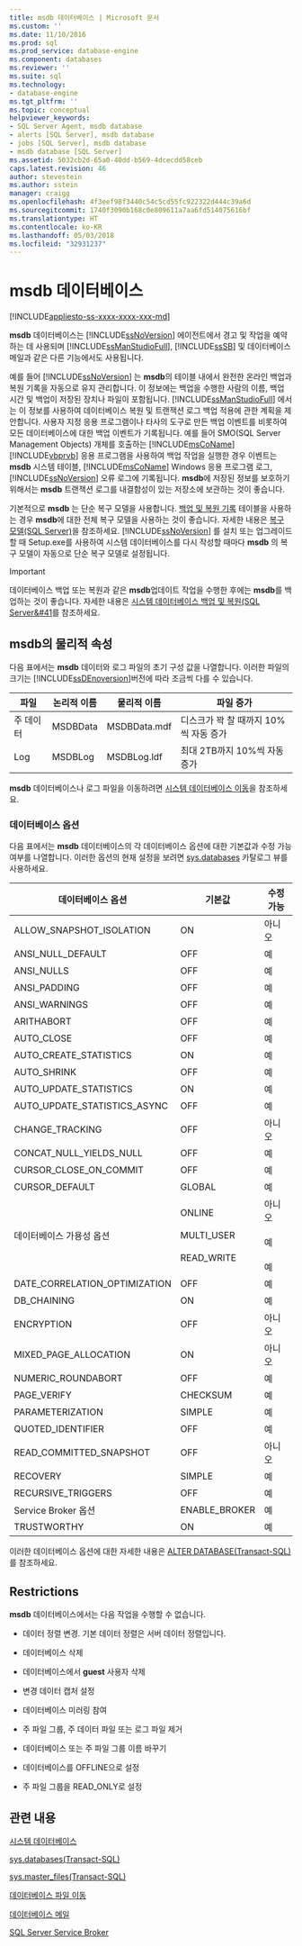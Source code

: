 ```yaml
---
title: msdb 데이터베이스 | Microsoft 문서
ms.custom: ''
ms.date: 11/10/2016
ms.prod: sql
ms.prod_service: database-engine
ms.component: databases
ms.reviewer: ''
ms.suite: sql
ms.technology:
- database-engine
ms.tgt_pltfrm: ''
ms.topic: conceptual
helpviewer_keywords:
- SQL Server Agent, msdb database
- alerts [SQL Server], msdb database
- jobs [SQL Server], msdb database
- msdb database [SQL Server]
ms.assetid: 5032cb2d-65a0-40dd-b569-4dcecdd58ceb
caps.latest.revision: 46
author: stevestein
ms.author: sstein
manager: craigg
ms.openlocfilehash: 4f3eef98f3440c54c5cd55fc922322d444c39a6d
ms.sourcegitcommit: 1740f3090b168c0e809611a7aa6fd514075616bf
ms.translationtype: HT
ms.contentlocale: ko-KR
ms.lasthandoff: 05/03/2018
ms.locfileid: "32931237"
---
```

# <a name="msdb-database"></a>msdb 데이터베이스
[!INCLUDE[appliesto-ss-xxxx-xxxx-xxx-md](../../includes/appliesto-ss-xxxx-xxxx-xxx-md.md)]

  **msdb** 데이터베이스는 [!INCLUDE[ssNoVersion](../../includes/ssnoversion-md.md)] 에이전트에서 경고 및 작업을 예약하는 데 사용되며 [!INCLUDE[ssManStudioFull](../../includes/ssmanstudiofull-md.md)], [!INCLUDE[ssSB](../../includes/sssb-md.md)] 및 데이터베이스 메일과 같은 다른 기능에서도 사용됩니다.  
  
 예를 들어 [!INCLUDE[ssNoVersion](../../includes/ssnoversion-md.md)] 는 **msdb**의 테이블 내에서 완전한 온라인 백업과 복원 기록을 자동으로 유지 관리합니다. 이 정보에는 백업을 수행한 사람의 이름, 백업 시간 및 백업이 저장된 장치나 파일이 포함됩니다. [!INCLUDE[ssManStudioFull](../../includes/ssmanstudiofull-md.md)] 에서는 이 정보를 사용하여 데이터베이스 복원 및 트랜잭션 로그 백업 적용에 관한 계획을 제안합니다. 사용자 지정 응용 프로그램이나 타사의 도구로 만든 백업 이벤트를 비롯하여 모든 데이터베이스에 대한 백업 이벤트가 기록됩니다. 예를 들어 SMO(SQL Server Management Objects) 개체를 호출하는 [!INCLUDE[msCoName](../../includes/msconame-md.md)] [!INCLUDE[vbprvb](../../includes/vbprvb-md.md)] 응용 프로그램을 사용하여 백업 작업을 실행한 경우 이벤트는 **msdb** 시스템 테이블, [!INCLUDE[msCoName](../../includes/msconame-md.md)] Windows 응용 프로그램 로그, [!INCLUDE[ssNoVersion](../../includes/ssnoversion-md.md)] 오류 로그에 기록됩니다. **msdb**에 저장된 정보를 보호하기 위해서는 **msdb** 트랜잭션 로그를 내결함성이 있는 저장소에 보관하는 것이 좋습니다.  
  
 기본적으로 **msdb** 는 단순 복구 모델을 사용합니다. [백업 및 복원 기록](../../relational-databases/backup-restore/backup-history-and-header-information-sql-server.md) 테이블을 사용하는 경우 **msdb**에 대한 전체 복구 모델을 사용하는 것이 좋습니다. 자세한 내용은 [복구 모델&#40;SQL Server&#41;](../../relational-databases/backup-restore/recovery-models-sql-server.md)을 참조하세요. [!INCLUDE[ssNoVersion](../../includes/ssnoversion-md.md)] 를 설치 또는 업그레이드할 때 Setup.exe를 사용하여 시스템 데이터베이스를 다시 작성할 때마다 **msdb** 의 복구 모델이 자동으로 단순 복구 모델로 설정됩니다.  
  
> [!IMPORTANT]  
>  데이터베이스 백업 또는 복원과 같은 **msdb**업데이트 작업을 수행한 후에는 **msdb**를 백업하는 것이 좋습니다. 자세한 내용은 [시스템 데이터베이스 백업 및 복원&#40;SQL Server&#41](../../relational-databases/backup-restore/back-up-and-restore-of-system-databases-sql-server.md)를 참조하세요.  
  
## <a name="physical-properties-of-msdb"></a>msdb의 물리적 속성  
 다음 표에서는 **msdb** 데이터와 로그 파일의 초기 구성 값을 나열합니다. 이러한 파일의 크기는 [!INCLUDE[ssDEnoversion](../../includes/ssdenoversion-md.md)]버전에 따라 조금씩 다를 수 있습니다.  
  
|파일|논리적 이름|물리적 이름|파일 증가|  
|----------|------------------|-------------------|-----------------|  
|주 데이터|MSDBData|MSDBData.mdf|디스크가 꽉 찰 때까지 10%씩 자동 증가|  
|Log|MSDBLog|MSDBLog.ldf|최대 2TB까지 10%씩 자동 증가|  
  
 **msdb** 데이터베이스나 로그 파일을 이동하려면 [시스템 데이터베이스 이동](../../relational-databases/databases/move-system-databases.md)을 참조하세요.  
  
### <a name="database-options"></a>데이터베이스 옵션  
 다음 표에서는 **msdb** 데이터베이스의 각 데이터베이스 옵션에 대한 기본값과 수정 가능 여부를 나열합니다. 이러한 옵션의 현재 설정을 보려면 [sys.databases](../../relational-databases/system-catalog-views/sys-databases-transact-sql.md) 카탈로그 뷰를 사용하세요.  
  
|데이터베이스 옵션|기본값|수정 가능|  
|---------------------|-------------------|---------------------|  
|ALLOW_SNAPSHOT_ISOLATION|ON|아니오|  
|ANSI_NULL_DEFAULT|OFF|예|  
|ANSI_NULLS|OFF|예|  
|ANSI_PADDING|OFF|예|  
|ANSI_WARNINGS|OFF|예|  
|ARITHABORT|OFF|예|  
|AUTO_CLOSE|OFF|예|  
|AUTO_CREATE_STATISTICS|ON|예|  
|AUTO_SHRINK|OFF|예|  
|AUTO_UPDATE_STATISTICS|ON|예|  
|AUTO_UPDATE_STATISTICS_ASYNC|OFF|예|  
|CHANGE_TRACKING|OFF|아니오|  
|CONCAT_NULL_YIELDS_NULL|OFF|예|  
|CURSOR_CLOSE_ON_COMMIT|OFF|예|  
|CURSOR_DEFAULT|GLOBAL|예|  
|데이터베이스 가용성 옵션|ONLINE<br /><br /> MULTI_USER<br /><br /> READ_WRITE|아니오<br /><br /> 예<br /><br /> 예|  
|DATE_CORRELATION_OPTIMIZATION|OFF|예|  
|DB_CHAINING|ON|예|  
|ENCRYPTION|OFF|아니오|  
|MIXED_PAGE_ALLOCATION|ON|아니오|  
|NUMERIC_ROUNDABORT|OFF|예|  
|PAGE_VERIFY|CHECKSUM|예|  
|PARAMETERIZATION|SIMPLE|예|  
|QUOTED_IDENTIFIER|OFF|예|  
|READ_COMMITTED_SNAPSHOT|OFF|아니오|  
|RECOVERY|SIMPLE|예|  
|RECURSIVE_TRIGGERS|OFF|예|  
|Service Broker 옵션|ENABLE_BROKER|예|  
|TRUSTWORTHY|ON|예|  
  
 이러한 데이터베이스 옵션에 대한 자세한 내용은 [ALTER DATABASE&#40;Transact-SQL&#41;](../../t-sql/statements/alter-database-transact-sql.md)를 참조하세요.  
  
## <a name="restrictions"></a>Restrictions  
 **msdb** 데이터베이스에서는 다음 작업을 수행할 수 없습니다.  
  
-   데이터 정렬 변경. 기본 데이터 정렬은 서버 데이터 정렬입니다.  
  
-   데이터베이스 삭제  
  
-   데이터베이스에서 **guest** 사용자 삭제  
  
-   변경 데이터 캡처 설정  
  
-   데이터베이스 미러링 참여  
  
-   주 파일 그룹, 주 데이터 파일 또는 로그 파일 제거  
  
-   데이터베이스 또는 주 파일 그룹 이름 바꾸기  
  
-   데이터베이스를 OFFLINE으로 설정  
  
-   주 파일 그룹을 READ_ONLY로 설정  
  
## <a name="related-content"></a>관련 내용  
 [시스템 데이터베이스](../../relational-databases/databases/system-databases.md)  
  
 [sys.databases&#40;Transact-SQL&#41;](../../relational-databases/system-catalog-views/sys-databases-transact-sql.md)  
  
 [sys.master_files&#40;Transact-SQL&#41;](../../relational-databases/system-catalog-views/sys-master-files-transact-sql.md)  
  
 [데이터베이스 파일 이동](../../relational-databases/databases/move-database-files.md)  
  
 [데이터베이스 메일](../../relational-databases/database-mail/database-mail.md)  
  
 [SQL Server Service Broker](../../database-engine/configure-windows/sql-server-service-broker.md)  
  
  
